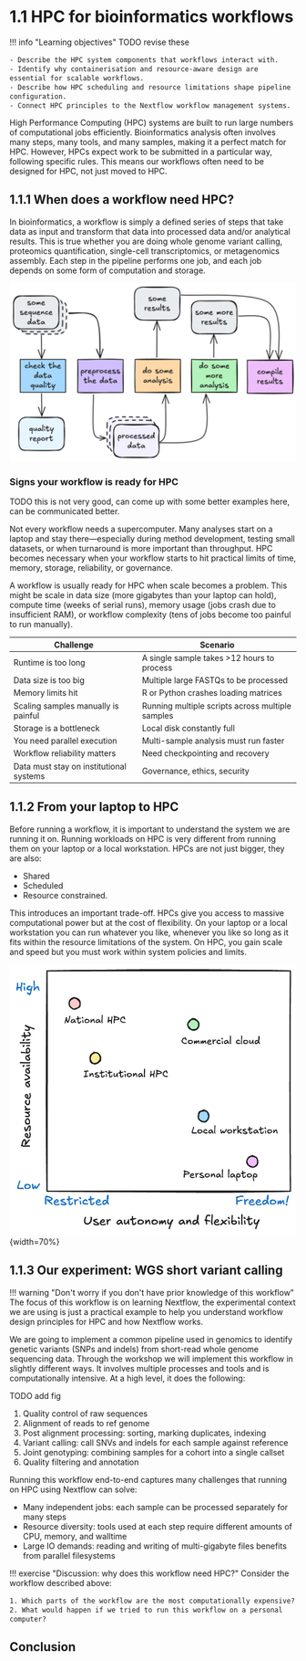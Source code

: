 # 1.1 HPC for bioinformatics workflows

!!! info "Learning objectives"
    TODO revise these

    - Describe the HPC system components that workflows interact with.
    - Identify why containerisation and resource-aware design are essential for scalable workflows.
    - Describe how HPC scheduling and resource limitations shape pipeline configuration.
    - Connect HPC principles to the Nextflow workflow management systems.

High Performance Computing (HPC) systems are built to run large numbers of computational jobs efficiently. Bioinformatics analysis often involves many steps, many tools, and many samples, making it a perfect match for HPC. However, HPCs expect work to be submitted in a particular way, following specific rules. This means our workflows often need to be designed for HPC, not just moved to HPC.

## 1.1.1 When does a workflow need HPC?

In bioinformatics, a workflow is simply a defined series of steps that take data as input and transform that data into processed data and/or analytical results. This is true whether you are doing whole genome variant calling, proteomics quantification, single-cell transcriptomics, or metagenomics assembly. Each step in the pipeline performs one job, and each job depends on some form of computation and storage.

![](figs/00_workflow.png)

### Signs your workflow is ready for HPC

TODO this is not very good, can come up with some better examples here, can be communicated better. 

Not every workflow needs a supercomputer. Many analyses start on a laptop and stay there—especially during method development, testing small datasets, or when turnaround is more important than throughput. HPC becomes necessary when your workflow starts to hit practical limits of time, memory, storage, reliability, or governance.

A workflow is usually ready for HPC when scale becomes a problem. This might be scale in data size (more gigabytes than your laptop can hold), compute time (weeks of serial runs), memory usage (jobs crash due to insufficient RAM), or workflow complexity (tens of jobs become too painful to run manually).


| Challenge | Scenario |
|-----------|----------|
| Runtime is too long | A single sample takes >12 hours to process |
| Data size is too big | Multiple large FASTQs to be processed |
| Memory limits hit | R or Python crashes loading matrices |
| Scaling samples manually is painful | Running multiple scripts across multiple samples |
| Storage is a bottleneck | Local disk constantly full |
| You need parallel execution | Multi-sample analysis must run faster |
| Workflow reliability matters | Need checkpointing and recovery |
| Data must stay on institutional systems | Governance, ethics, security |

## 1.1.2 From your laptop to HPC 

Before running a workflow, it is important to understand the system we are running it on. Running workloads on HPC is very different from running them on your laptop or a local workstation. HPCs are not just bigger, they are also: 

- Shared
- Scheduled
- Resource constrained. 

This introduces an important trade-off. HPCs give you access to massive computational power but at the cost of flexibility. On your laptop or a local workstation you can run whatever you like, whenever you like so long as it fits within the resource limitations of the system. On HPC, you gain scale and speed but you must work within system policies and limits. 

![](figs/00_hpc_use.png){width=70%}

## 1.1.3 Our experiment: WGS short variant calling
 
!!! warning "Don't worry if you don't have prior knowledge of this workflow"
    The focus of this workflow is on learning Nextflow, the experimental context we are using is just a practical example to help you understand workflow design principles for HPC and how Nextflow works. 

We are going to implement a common pipeline used in genomics to identify genetic variants (SNPs and indels) from short-read whole genome sequencing data. Through the workshop we will implement this workflow in slightly different ways. It involves multiple processes and tools and is computationally intensive. At a high level, it does the following: 

TODO add fig 

1. Quality control of raw sequences 
2. Alignment of reads to ref genome 
3. Post alignment processing: sorting, marking duplicates, indexing 
4. Variant calling: call SNVs and indels for each sample against reference 
5. Joint genotyping: combining samples for a cohort into a single callset 
6. Quality filtering and annotation 

Running this workflow end-to-end captures many challenges that running on HPC using Nextflow can solve: 

- Many independent jobs: each sample can be processed separately for many steps 
- Resource diversity: tools used at each step require different amounts of CPU, memory, and walltime  
- Large IO demands: reading and writing of multi-gigabyte files benefits from parallel filesystems 

!!! exercise "Discussion: why does this workflow need HPC?"
    Consider the workflow described above: 

    1. Which parts of the workflow are the most computationally expensive? 
    2. What would happen if we tried to run this workflow on a personal computer?  

## Conclusion 